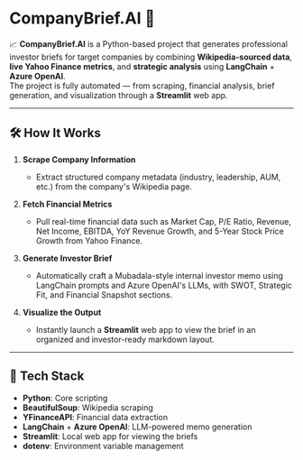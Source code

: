 # CompanyBrief.AI 🚀

📈 **CompanyBrief.AI** is a Python-based project that generates professional investor briefs for target companies by combining **Wikipedia-sourced data**, **live Yahoo Finance metrics**, and **strategic analysis** using **LangChain** + **Azure OpenAI**.  
The project is fully automated — from scraping, financial analysis, brief generation, and visualization through a **Streamlit** web app.

---

## 🛠️ How It Works

1. **Scrape Company Information**  
   - Extract structured company metadata (industry, leadership, AUM, etc.) from the company's Wikipedia page.

2. **Fetch Financial Metrics**  
   - Pull real-time financial data such as Market Cap, P/E Ratio, Revenue, Net Income, EBITDA, YoY Revenue Growth, and 5-Year Stock Price Growth from Yahoo Finance.

3. **Generate Investor Brief**  
   - Automatically craft a Mubadala-style internal investor memo using LangChain prompts and Azure OpenAI's LLMs, with SWOT, Strategic Fit, and Financial Snapshot sections.

4. **Visualize the Output**  
   - Instantly launch a **Streamlit** web app to view the brief in an organized and investor-ready markdown layout.

---

## 🧰 Tech Stack

- **Python**: Core scripting
- **BeautifulSoup**: Wikipedia scraping
- **YFinanceAPI**: Financial data extraction
- **LangChain** + **Azure OpenAI**: LLM-powered memo generation
- **Streamlit**: Local web app for viewing the briefs
- **dotenv**: Environment variable management
